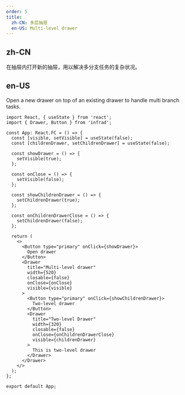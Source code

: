 ```yaml
---
order: 5
title:
  zh-CN: 多层抽屉
  en-US: Multi-level drawer
---
```


## zh-CN

在抽屉内打开新的抽屉，用以解决多分支任务的复杂状况。

## en-US

Open a new drawer on top of an existing drawer to handle multi branch tasks.

```tsx
import React, { useState } from 'react';
import { Drawer, Button } from 'infrad';

const App: React.FC = () => {
  const [visible, setVisible] = useState(false);
  const [childrenDrawer, setChildrenDrawer] = useState(false);

  const showDrawer = () => {
    setVisible(true);
  };

  const onClose = () => {
    setVisible(false);
  };

  const showChildrenDrawer = () => {
    setChildrenDrawer(true);
  };

  const onChildrenDrawerClose = () => {
    setChildrenDrawer(false);
  };

  return (
    <>
      <Button type="primary" onClick={showDrawer}>
        Open drawer
      </Button>
      <Drawer
        title="Multi-level drawer"
        width={520}
        closable={false}
        onClose={onClose}
        visible={visible}
      >
        <Button type="primary" onClick={showChildrenDrawer}>
          Two-level drawer
        </Button>
        <Drawer
          title="Two-level Drawer"
          width={320}
          closable={false}
          onClose={onChildrenDrawerClose}
          visible={childrenDrawer}
        >
          This is two-level drawer
        </Drawer>
      </Drawer>
    </>
  );
};

export default App;
```

<style>
[data-theme="dark"] .site-multi-level-drawer-footer {
  border-top: 1px solid #303030;
  background: #1f1f1f;
}
</style>
